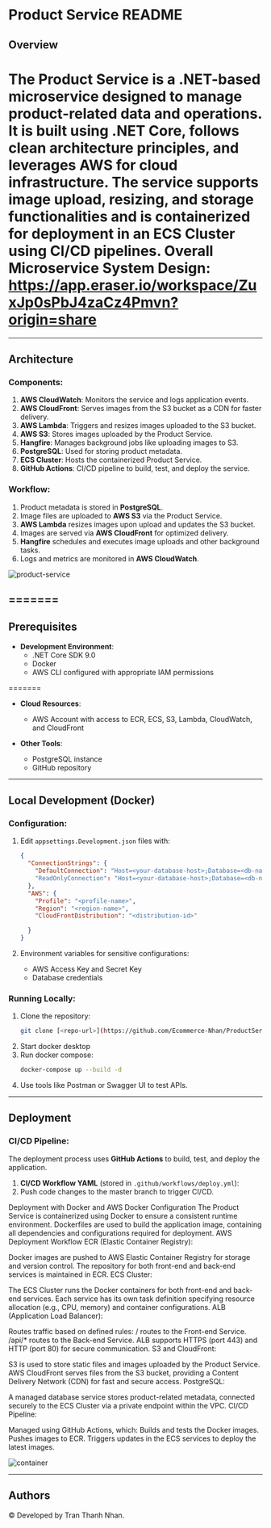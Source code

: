 # Product Service README

## Overview
The **Product Service** is a .NET-based microservice designed to manage product-related data and operations. It is built using .NET Core, follows clean architecture principles, and leverages AWS for cloud infrastructure. The service supports image upload, resizing, and storage functionalities and is containerized for deployment in an ECS Cluster using CI/CD pipelines.
Overall Microservice System Design: https://app.eraser.io/workspace/ZuxJp0sPbJ4zaCz4Pmvn?origin=share
=======
---

## Architecture

### Components:
1. **AWS CloudWatch**: Monitors the service and logs application events.
2. **AWS CloudFront**: Serves images from the S3 bucket as a CDN for faster delivery.
3. **AWS Lambda**: Triggers and resizes images uploaded to the S3 bucket.
4. **AWS S3**: Stores images uploaded by the Product Service.
5. **Hangfire**: Manages background jobs like uploading images to S3.
6. **PostgreSQL**: Used for storing product metadata.
7. **ECS Cluster**: Hosts the containerized Product Service.
8. **GitHub Actions**: CI/CD pipeline to build, test, and deploy the service.

### Workflow:
1. Product metadata is stored in **PostgreSQL**.
2. Image files are uploaded to **AWS S3** via the Product Service.
3. **AWS Lambda** resizes images upon upload and updates the S3 bucket.
4. Images are served via **AWS CloudFront** for optimized delivery.
5. **Hangfire** schedules and executes image uploads and other background tasks.
6. Logs and metrics are monitored in **AWS CloudWatch**.

![product-service](https://github.com/user-attachments/assets/00e3ed2b-5af8-4ae5-bb50-225bbf896bb6)

=======
---

## Prerequisites
- **Development Environment**:
  - .NET Core SDK 9.0
  - Docker
  - AWS CLI configured with appropriate IAM permissions
  
=======
 
- **Cloud Resources**:
  - AWS Account with access to ECR, ECS, S3, Lambda, CloudWatch, and CloudFront

- **Other Tools**:
  - PostgreSQL instance
  - GitHub repository

---

## Local Development (Docker)

### Configuration:
1. Edit `appsettings.Development.json` files with:
   ```json
   {
     "ConnectionStrings": {
       "DefaultConnection": "Host=<your-database-host>;Database=<db-name>;User Id=<username>;Password=<password>"
       "ReadOnlyConnection": "Host=<your-database-host>;Database=<db-name>;User Id=<username>;Password=<password>",
     },
     "AWS": {
       "Profile": "<profile-name>",
       "Region": "<region-name>",
       "CloudFrontDistribution": "<distribution-id>"

     }
   }
   ```

2. Environment variables for sensitive configurations:
   - AWS Access Key and Secret Key
   - Database credentials

### Running Locally:
1. Clone the repository:
   ```bash
   git clone [<repo-url>](https://github.com/Ecommerce-Nhan/ProductService.git)
   ```
2. Start docker desktop
3. Run docker compose:
   ```bash
   docker-compose up --build -d
   ```
4. Use tools like Postman or Swagger UI to test APIs.

---

## Deployment

### CI/CD Pipeline:
The deployment process uses **GitHub Actions** to build, test, and deploy the application.

1. **CI/CD Workflow YAML** (stored in `.github/workflows/deploy.yml`):
2. Push code changes to the master branch to trigger CI/CD.

Deployment with Docker and AWS
Docker Configuration
The Product Service is containerized using Docker to ensure a consistent runtime environment.
Dockerfiles are used to build the application image, containing all dependencies and configurations required for deployment.
AWS Deployment Workflow
ECR (Elastic Container Registry):

Docker images are pushed to AWS Elastic Container Registry for storage and version control.
The repository for both front-end and back-end services is maintained in ECR.
ECS Cluster:

The ECS Cluster runs the Docker containers for both front-end and back-end services.
Each service has its own task definition specifying resource allocation (e.g., CPU, memory) and container configurations.
ALB (Application Load Balancer):

Routes traffic based on defined rules:
/ routes to the Front-end Service.
/api/* routes to the Back-end Service.
ALB supports HTTPS (port 443) and HTTP (port 80) for secure communication.
S3 and CloudFront:

S3 is used to store static files and images uploaded by the Product Service.
AWS CloudFront serves files from the S3 bucket, providing a Content Delivery Network (CDN) for fast and secure access.
PostgreSQL:

A managed database service stores product-related metadata, connected securely to the ECS Cluster via a private endpoint within the VPC.
CI/CD Pipeline:

Managed using GitHub Actions, which:
Builds and tests the Docker images.
Pushes images to ECR.
Triggers updates in the ECS services to deploy the latest images.

![container](https://github.com/user-attachments/assets/92096c9e-acfc-4124-ae5c-9376092bf2c7)

---

## Authors
© Developed by Tran Thanh Nhan.
